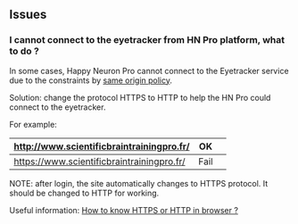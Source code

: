 ## Issues

### I cannot connect to the eyetracker from HN Pro platform, what to do ?

In some cases, Happy Neuron Pro cannot connect to the Eyetracker service due to the constraints by [same origin policy](https://developer.mozilla.org/en-US/docs/Web/Security/Same-origin_policy).

Solution: change the protocol HTTPS to HTTP to help the HN Pro could connect to the eyetracker.

For example:

| http://www.scientificbraintrainingpro.fr/  | OK   |   |
|--------------------------------------------|------|---|
| https://www.scientificbraintrainingpro.fr/ | Fail |   |
 
 NOTE: after login, the site automatically changes to HTTPS protocol. It should be changed to HTTP for working.
 
 Useful information:
 [How to know HTTPS or HTTP in browser ?](https://www.howtogeek.com/292076/how-do-you-view-ssl-certificate-details-in-google-chrome/)
